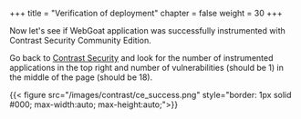 +++
title = "Verification of deployment"
chapter = false
weight = 30
+++

Now let's see if WebGoat application was successfully instrumented with Contrast Security Community Edition.

Go back to [Contrast Security](https://ce.contrastsecurity.com) and look for the number of instrumented applications in the top right and number of vulnerabilities (should be 1) in the middle of the page (should be 18).


{{< figure src="/images/contrast/ce_success.png" style="border: 1px solid #000; max-width:auto; max-height:auto;">}}